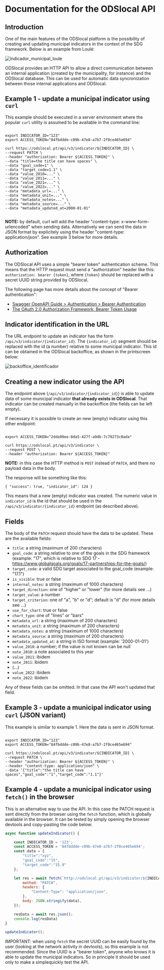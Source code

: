 # Documentation for the ODSlocal API



## Introduction

One of the main features of the ODSlocal platform is the possibility of creating and updating municipal indicators in the context of the SDG framework. Below is an example from Loulé:

![indicador_municipal_loule](https://github.com/2adapt/odslocal-api-documentation/assets/2184309/dc7158f9-1b35-4944-8202-8cb50022f44e)

ODSlocal provides an HTTP API to allow a direct communication between an internal application (created by the municipality, for instance) and the ODSlocal database. This can be used for automatic data syncronization between those internal applications and ODSlocal.



## Example 1 - update a municipal indicator using `curl`

This example should be executed in a server environment where the popular `curl` utility is assumed to be available in the command line:


```shell

export INDICATOR_ID="123"
export ACCESS_TOKEN="84fbddde-c09b-47e8-a7b7-2f0ce465e694"

curl https://odslocal.pt/api/v3/indicator/${INDICATOR_ID} \
--request PATCH \
--header "authorization: Bearer ${ACCESS_TOKEN}" \
--data "title=the title can have spaces" \
--data "goal_code=1" \
--data "target_code=1.1" \
--data "value_2010=..." \
--data "value_2011=..." \
--data "value_2021=..." \
--data "value_2022=..." \
--data "metadata_url=..." \
--data "metadata_unit=..." \
--data "metadata_notes=..." \
--data "metadata_source=..." \
--data "metadata_updated_at=2000-01-01"


```

**NOTE:** by default, curl will add the header "content-type: x-www-form-urlencoded" when sending data. Alternatively we can send the data in JSON format by explicitely using the header "content-type: application/json". See example 3 below for more details.





## Authorization

The ODSlocal API uses a simple "bearer token" authentication scheme. This means that the HTTP request must send a "authorization" header like this: `authorization: bearer {token}`, where `{token}` should be replaced with a secret UUID string provided by ODSlocal. 

The following page has more details about the concept of "Bearer authentication": 

- [Swagger OpenAPI Guide > Authentication > Bearer Authentication](https://swagger.io/docs/specification/authentication/bearer-authentication/)
- [The OAuth 2.0 Authorization Framework: Bearer Token Usage](https://datatracker.ietf.org/doc/html/rfc6750)



## Indicator identification in the URL

The URL endpoint to update an indicator has the form `/api/v3/indicator/{indicator_id}`. The `{indicator_id}` segment should be replaced with the id (a number) relative to some municipal indicator. This id can be obtained in the ODSlocal backoffice, as shown in the printscreen below:

![backoffice_identificador](https://github.com/2adapt/odslocal-api-documentation/assets/2184309/1e0fefa2-c7ba-4952-bb46-fe1492c23b8a)


## Creating a new indicator using the API

The endpoint above (`/api/v3/indicator/{indicator_id}`) is able to update data of some municipal indicator **that already exists in ODSlocal**. That indicator can be created manually in the backoffice (the fields can be left empty). 

If necessary it is possible to create an new (empty) indicator using this other endpoint:

```shell

export ACCESS_TOKEN="2dda90ee-8da5-427f-a9db-7c79273c0ada"

curl https://odslocal.pt/api/v3/indicator \
--request POST \
--header "authorization: Bearer ${ACCESS_TOKEN}"

```

**NOTE:** in this case the HTTP method is `POST` instead of `PATCH`, and there no payload data in the body.

The response will be something like this:
```
{ "success": true, "indicator_id": 124 }
```

This means that a new (empty) indicator was created. The numeric value in `indicator_id` is the id that should be used in the `/api/v3/indicator/{indicator_id}` endpoint (as described above).

## Fields

The body of the `PATCH` request should have the data to be updated. These are the available fields:

- `title`: a string (maximum of 200 characters)
- `goal_code`: a string relative to one of the goals in the SDG framework (example: "17", which is relative to SDG 17 - https://www.globalgoals.org/goals/17-partnerships-for-the-goals/)
- `target_code`: a valid SDG target associated to the goal_code (example: "17.1")
- `is_visible`: true or false
- `internal_notes`: a string (maximum of 1000 characters)
- `target_direction`: one of "higher" or "lower" (for more details see ...)
- `target_value`: a number
- `target_criterion`: one of "a", "b" or "d"; default is "d" (for more details see ...)
- `use_for_chart`: true or false
- `chart_type`: one of "lines" or "bars"
- `metadata_url`: a string (maximum of 200 characters)
- `metadata_unit`: a string (maximum of 200 characters)
- `metadata_notes`: a string (maximum of 1000 characters)
- `metadata_source`: a string (maximum of 200 characters)
- `metadata_updated_at`: a string in ISO format (example: '2000-01-01')
- `value_2010`: a number; if the value is not known can be null
- `note_2010`: a note associated to this year
- `value_2011`: ibidem
- `note_2011`: ibidem
- (...)
- `value_2022`: ibidem
- `note_2022`: ibidem

Any of these fields can be omitted. In that case the API won't updated that field.

## Example 3 - update a municipal indicator using `curl` (JSON variant)

This example is similar to example 1. Here the data is sent in JSON format.

```shell

export INDICATOR_ID="123"
export ACCESS_TOKEN="84fbddde-c09b-47e8-a7b7-2f0ce465e694"

curl https://odslocal.pt/api/v3/indicator/${INDICATOR_ID} \
--request PATCH \
--header "authorization: Bearer ${ACCESS_TOKEN}" \
--header "content-type: application/json" \
--data '{"title":"the title can have spaces","goal_code":"1","target_code":"1.1"}'

```



## Example 4 - update a municipal indicator using `fetch()` in the browser

This is an alternative way to use the API. In this case the PATCH request is sent directly from the browser using the `fetch` function, which is globally available in the browser. It can be tested by simply opening the browser devtools and copy-pasting the code below:

```js
async function updateIndicator() {

	const INDICATOR_ID = '123';
	const ACCESS_TOKEN = '84fbddde-c09b-47e8-a7b7-2f0ce465e694';
	const data = {
		"title":"xyz",
		"goal_code":"15",
		"target_code":"15.9"
	};

	let res = await fetch(`http://odslocal.pt/api/v3/indicator/${INDICATOR_ID}`, {
		method: "PATCH",
		headers: {
			"Content-Type": "application/json",
		},
		body: JSON.stringify(data),
	});

	resData = await res.json();
	console.log(resData)
}

updateIndicator();

```

IMPORTANT: when using `fetch` the secret UUID can be easily found by the user (looking at the network activity in devtools), so this example is not recommended. Since the UUID is a "bearer token", anyone who knows it is able to update the municipal indicators. So in principle it should be used only to make a simplequickly test the API. 


